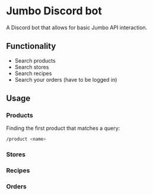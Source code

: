 # Jumbo Discord bot

A Discord bot that allows for basic Jumbo API interaction.

## Functionality
* Search products
* Search stores
* Search recipes
* Search your orders (have to be logged in)

## Usage

### Products
Finding the first product that matches a query:
```bash
/product <name>
```

### Stores

### Recipes

### Orders